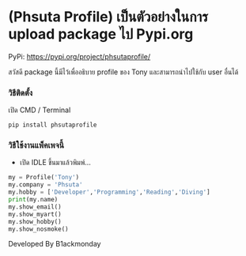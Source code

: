# (Phsuta Profile) เป็นตัวอย่างในการ upload package ไป Pypi.org

PyPi: https://pypi.org/project/phsutaprofile/

สวัสดี package นี้มีไว้เพื่ออธิบาย profile ของ Tony และสามารถนำไปใช้กับ user อื่นได้

### วิธีติดตั้ง

เปิด CMD / Terminal

```python
pip install phsutaprofile
```

### วิธีใช้งานแพ็คเพจนี้

- เปิด IDLE ขึ้นมาแล้วพิมพ์...

```python
my = Profile('Tony')
my.company = 'Phsuta'
my.hobby = ['Developer','Programming','Reading','Diving']
print(my.name)
my.show_email()
my.show_myart()
my.show_hobby()
my.show_nosmoke()
```

Developed By B1ackmonday

